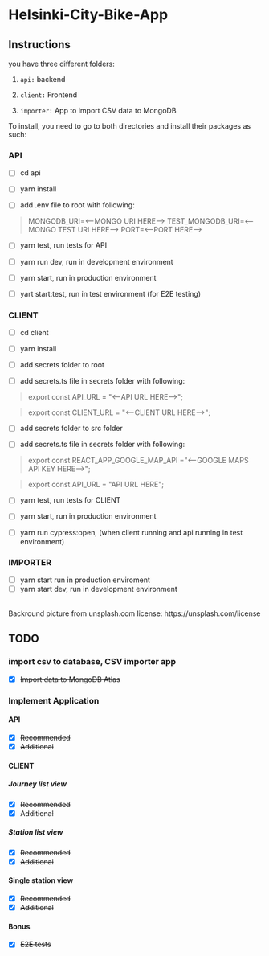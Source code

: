 # Helsinki-City-Bike-App

## Instructions

you have three different folders:

1. `api:` backend

2. `client:` Frontend

3. `importer:` App to import CSV data to MongoDB

To install, you need to go to both directories and install their packages as such:

### API

- [ ] cd api

- [ ] yarn install

- [ ] add .env file to root with following:

> MONGODB_URI=<--MONGO URI HERE-->
> TEST_MONGODB_URI=<--MONGO TEST URI HERE-->
> PORT=<--PORT HERE-->

- [ ] yarn test, run tests for API

- [ ] yarn run dev, run in development environment

- [ ] yarn start, run in production environment

- [ ] yart start:test, run in test environment (for E2E testing)

### CLIENT

- [ ] cd client

- [ ] yarn install

- [ ] add secrets folder to root

- [ ] add secrets.ts file in secrets folder with following:

> export const API_URL = "<--API URL HERE-->";

> export const CLIENT_URL = "<--CLIENT URL HERE-->";

- [ ] add secrets folder to src folder

- [ ] add secrets.ts file in secrets folder with following:

> export const REACT_APP_GOOGLE_MAP_API ="<--GOOGLE MAPS API KEY HERE-->";

> export const API_URL = "API URL HERE";

- [ ] yarn test, run tests for CLIENT

- [ ] yarn start, run in production environment

- [ ] yarn run cypress:open, (when client running and api running in test environment)

### IMPORTER

- [ ] yarn start run in production enviroment
- [ ] yarn start dev, run in development environment

<br/>
Backround picture from unsplash.com license: https://unsplash.com/license

## TODO

### import csv to database, CSV importer app

- [x] ~~Import data to MongoDB Atlas~~

### Implement Application

#### API

- [x] ~~Recommended~~
- [x] ~~Additional~~

#### CLIENT

##### Journey list view

- [x] ~~Recommended~~
- [x] ~~Additional~~

##### Station list view

- [x] ~~Recommended~~
- [x] ~~Additional~~

#### Single station view

- [x] ~~Recommended~~
- [x] ~~Additional~~

#### Bonus

- [x] ~~E2E tests~~
